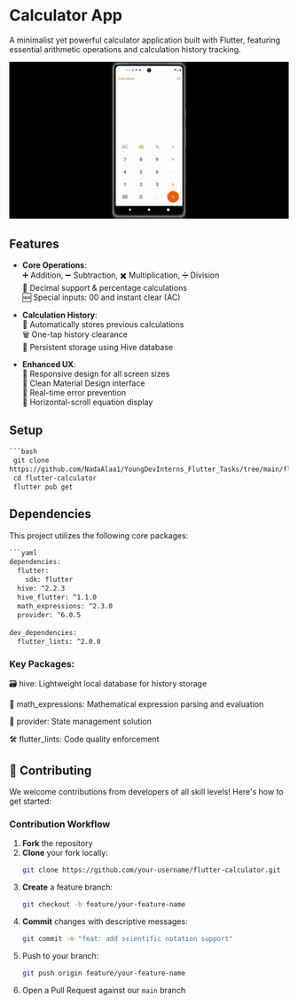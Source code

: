# Calculator App

A minimalist yet powerful calculator application built with Flutter, featuring essential arithmetic operations and calculation history tracking.

![App Preview](assets/demo.gif) 

## Features

- **Core Operations**:  
  ➕ Addition, ➖ Subtraction, ✖️ Multiplication, ➗ Division  
  🔢 Decimal support & percentage calculations  
  🆕 Special inputs: 00 and instant clear (AC)

- **Calculation History**:  
  📖 Automatically stores previous calculations  
  🗑️ One-tap history clearance  
  💾 Persistent storage using Hive database

- **Enhanced UX**:  
  📱 Responsive design for all screen sizes  
  🎨 Clean Material Design interface  
  🚫 Real-time error prevention  
  🔄 Horizontal-scroll equation display

## Setup
    ```bash
     git clone https://github.com/NadaAlaa1/YoungDevInterns_Flutter_Tasks/tree/main/flutter_calculator
     cd flutter-calculator
     flutter pub get

## Dependencies

This project utilizes the following core packages:
  
    ```yaml
    dependencies:
      flutter:
        sdk: flutter
      hive: ^2.2.3
      hive_flutter: ^1.1.0
      math_expressions: ^2.3.0
      provider: ^6.0.5
    
    dev_dependencies:
      flutter_lints: ^2.0.0

### Key Packages:

🗃️ hive: Lightweight local database for history storage

🧮 math_expressions: Mathematical expression parsing and evaluation

🧭 provider: State management solution

🛠️ flutter_lints: Code quality enforcement

## 🤝 Contributing

We welcome contributions from developers of all skill levels! Here's how to get started:

### Contribution Workflow
1. **Fork** the repository  
2. **Clone** your fork locally:  
   ```bash
   git clone https://github.com/your-username/flutter-calculator.git
   
3. **Create** a feature branch:
   ```bash
   git checkout -b feature/your-feature-name

4. **Commit** changes with descriptive messages:
   ```bash
   git commit -m "feat: add scientific notation support"

5. Push to your branch:
   ```bash
   git push origin feature/your-feature-name

6. Open a Pull Request against our `main` branch

